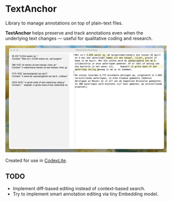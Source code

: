 # TextAnchor

Library to manage annotations on top of plain-text files.

**TextAnchor** helps preserve and track annotations even when the underlying text changes — useful for qualitative coding and research.

![Demo screenshot](Images/DemoApp.png)

Created for use in [CodexLite](https://github.com/designmatters/CodexLite).

## TODO

- Implement diff-based editing instead of context-based search.
- Try to implement smart annotation editing via tiny Embedding model.
